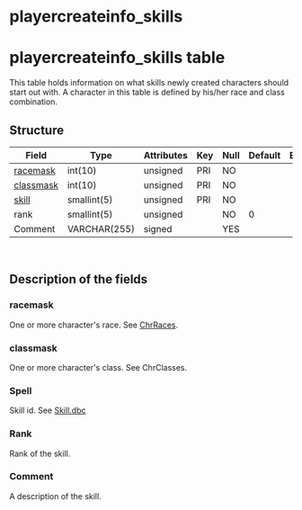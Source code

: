 # playercreateinfo\_skills

# playercreateinfo\_skills table

This table holds information on what skills newly created characters should start out with. A character in this table is defined by his/her race and class combination.

## Structure

| Field                                       | Type         | Attributes | Key | Null | Default | Extra | Comment |
|---------------------------------------------|--------------|------------|-----|------|---------|-------|---------|
| [racemask](#playercreateinfo_skills-race)   | int(10)      | unsigned   | PRI | NO   |         |       |         |
| [classmask](#playercreateinfo_skills-class) | int(10)      | unsigned   | PRI | NO   |         |       |         |
| [skill](SkillLine)                          | smallint(5)  | unsigned   | PRI | NO   |         |       |         |
| rank                                        | smallint(5)  | unsigned   |     | NO   | 0       |       |         |
| Comment                                     | VARCHAR(255) | signed     |     | YES  |         |       |         |

 

## Description of the fields

### racemask

One or more character's race. See [ChrRaces](ChrRaces).

### classmask

One or more character's class. See ChrClasses.

### Spell

Skill id. See [Skill.dbc](SkillLine)

### Rank

Rank of the skill.

### Comment

A description of the skill.

